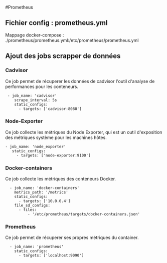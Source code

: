 #Prometheus 

## Fichier config : prometheus.yml 
  
  Mappage docker-compose :  ./prometheus/prometheus.yml:/etc/prometheus/prometheus.yml
  
## Ajout des jobs scrapper de données 

### Cadvisor

Ce job permet de récuperer les données de cadvisor l'outil d'analyse de performances pour les conteneurs.

```
 - job_name: 'cadvisor'
    scrape_interval: 5s
    static_configs:
      - targets: ['cadvisor:8080'] 
```

### Node-Exporter 

Ce job collecte les métriques du Node Exporter, qui est un outil d'exposition des métriques système pour les machines hôtes.
 
 ```
- job_name: 'node_exporter'
    static_configs:
      - targets: ['node-exporter:9100']
```

### Docker-containers

Ce job collecte les métriques des conteneurs Docker.

```
  - job_name: 'docker-containers'
    metrics_path: '/metrics'
    static_configs:
      - targets: ['10.0.0.4']
    file_sd_configs:
      - files:
          - '/etc/prometheus/targets/docker-containers.json'
```

### Prometheus

Ce job permet de récuperer ses propres métriques du container. 

```
  - job_name: 'prometheus'
    static_configs:
      - targets: ['localhost:9090']
```



 


